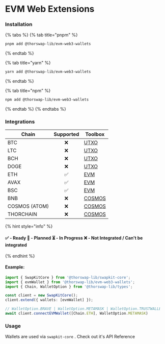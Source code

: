 # EVM Web Extensions

### Installation

{% tabs %}
{% tab title="pnpm" %}
```bash
pnpm add @thorswap-lib/evm-web3-wallets
```
{% endtab %}

{% tab title="yarn" %}
```bash
yarn add @thorswap-lib/evm-web3-wallets
```
{% endtab %}

{% tab title="npm" %}
```bash
npm add @thorswap-lib/evm-web3-wallets
```
{% endtab %}
{% endtabs %}

### Integrations

<table data-full-width="false"><thead><tr><th>Chain</th><th align="center">Supported</th><th>Toolbox</th></tr></thead><tbody><tr><td>BTC</td><td align="center">❌</td><td><a href="../toolboxes/utxo.md">UTXO</a></td></tr><tr><td>LTC</td><td align="center">❌</td><td><a href="../toolboxes/utxo.md">UTXO</a></td></tr><tr><td>BCH</td><td align="center">❌</td><td><a href="../toolboxes/utxo.md">UTXO</a></td></tr><tr><td>DOGE</td><td align="center">❌</td><td><a href="../toolboxes/utxo.md">UTXO</a></td></tr><tr><td>ETH</td><td align="center">✅</td><td><a href="../toolboxes/evm.md">EVM</a></td></tr><tr><td>AVAX</td><td align="center">✅</td><td><a href="../toolboxes/evm.md">EVM</a></td></tr><tr><td>BSC</td><td align="center">✅</td><td><a href="../toolboxes/evm.md">EVM</a></td></tr><tr><td>BNB</td><td align="center">❌</td><td><a href="../toolboxes/cosmos.md">COSMOS</a></td></tr><tr><td>COSMOS (ATOM)</td><td align="center">❌</td><td><a href="../toolboxes/cosmos.md">COSMOS</a></td></tr><tr><td>THORCHAIN</td><td align="center">❌</td><td><a href="../toolboxes/cosmos.md">COSMOS</a></td></tr></tbody></table>

{% hint style="info" %}
#### ✅ - Ready 🤔 - Planned ⏳ - In Progress ❌ - Not Integrated / Can't be integrated
{% endhint %}

#### Example:&#x20;

```typescript
import { SwapKitCore } from '@thorswap-lib/swapkit-core';
import { evmWallet } from '@thorswap-lib/evm-web3-wallets';
import { Chain, WalletOption } from '@thorswap-lib/types';

const client = new SwapKitCore();
client.extend({ wallets: [evmWallet] });

// WalletOption.BRAVE | WalletOption.METAMASK | WalletOption.TRUSTWALLET_WEB | WalletOption.COINBASE_WEB
await client.connectEVMWallet([Chain.ETH], WalletOption.METAMASK)
```

### Usage

Wallets are used via `swapkit-core` . Check out it's API Reference
